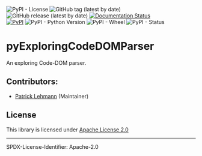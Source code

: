 ![PyPI - License](https://img.shields.io/pypi/l/pyExploringCodeDOMParser)
![GitHub tag (latest by date)](https://img.shields.io/github/v/tag/Paebbels/pyExploringCodeDOMParser) 
![GitHub release (latest by date)](https://img.shields.io/github/v/release/Paebbels/pyExploringCodeDOMParser)
[![Documentation Status](https://readthedocs.org/projects/pyexploringcodedomparser/badge/?version=latest)](https://pyExploringCodeDOMParser.readthedocs.io/en/latest/?badge=latest)  
[![PyPI](https://img.shields.io/pypi/v/pyExploringCodeDOMParser)](https://pypi.org/project/pyExploringCodeDOMParser/)
![PyPI - Python Version](https://img.shields.io/pypi/pyversions/pyExploringCodeDOMParser)
![PyPI - Wheel](https://img.shields.io/pypi/wheel/pyExploringCodeDOMParser)
![PyPI - Status](https://img.shields.io/pypi/status/pyExploringCodeDOMParser)

# pyExploringCodeDOMParser

An exploring Code-DOM parser.

## Contributors:

* [Patrick Lehmann](https://github.com/Paebbels) (Maintainer)


## License

This library is licensed under [Apache License 2.0](LICENSE.md)

-------------------------

SPDX-License-Identifier: Apache-2.0
